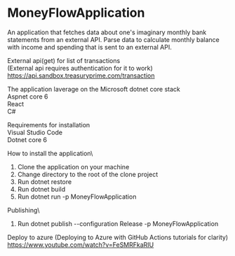 # MoneyFlowApplication

An application that fetches data about one's imaginary monthly bank statements from an external API. Parse data to calculate monthly balance with income and spending that is sent to an external API.

External api(get) for list of transactions\
(External api requires authentication for it to work)\
https://api.sandbox.treasuryprime.com/transaction

The application laverage on the Microsoft dotnet core stack\
Aspnet core 6\
React\
C#

Requirements for installation\
Visual Studio Code\
Dotnet core 6

How to install the application\
1. Clone the application on your machine
2. Change directory to the root of the clone project
3. Run dotnet restore
4. Run dotnet build
5. Run dotnet run -p MoneyFlowApplication

Publishing\
1. Run dotnet publish --configuration Release -p MoneyFlowApplication

Deploy to azure (Deploying to Azure with GitHub Actions tutorials for clarity)\
https://www.youtube.com/watch?v=FeSMRFkaRIU
